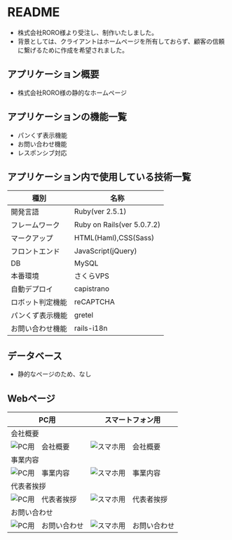 # README

- 株式会社RORO様より受注し、制作いたしました。
- 背景としては、クライアントはホームページを所有しておらず、顧客の信頼に繋げるために作成を希望されました。

## アプリケーション概要

- 株式会社RORO様の静的なホームページ


## アプリケーションの機能一覧

- パンくず表示機能
- お問い合わせ機能
- レスポンシブ対応

## アプリケーション内で使用している技術一覧
|種別|名称|
|------|----|
|開発言語|Ruby(ver 2.5.1)|
|フレームワーク|Ruby on Rails(ver 5.0.7.2)|
|マークアップ|HTML(Haml),CSS(Sass)|
|フロントエンド|JavaScript(jQuery)|
|DB|MySQL|
|本番環境|さくらVPS|
|自動デプロイ|capistrano|
|ロボット判定機能|reCAPTCHA|
|パンくず表示機能|gretel|
|お問い合わせ機能|rails-i18n|

## データベース

- 静的なページのため、なし

## Webページ
|PC用|スマートフォン用|
|---|---|
|会社概要|
|![PC用　会社概要](https://user-images.githubusercontent.com/54468465/77851803-02cc1e80-7216-11ea-82b4-de179ac76aae.png)|![スマホ用　会社概要](https://user-images.githubusercontent.com/54468465/77851854-42930600-7216-11ea-9e79-cce0e21d39ce.png)|
|事業内容|
|![PC用　事業内容](https://user-images.githubusercontent.com/54714018/77215994-a94f5a00-6b5a-11ea-9ae5-b3d5e9f58e80.png)|![スマホ用　事業内容](https://user-images.githubusercontent.com/54714018/77215999-ac4a4a80-6b5a-11ea-9d33-b65e2eae3f4b.png)|
|代表者挨拶|
|![PC用　代表者挨拶](https://user-images.githubusercontent.com/54468465/77851886-88e86500-7216-11ea-99b3-b3f42845a15a.png)|![スマホ用　代表者挨拶](https://user-images.githubusercontent.com/54468465/77851890-8d148280-7216-11ea-8428-5a831e49058a.png)|
|お問い合わせ|
|![PC用　お問い合わせ](https://user-images.githubusercontent.com/54714018/77215984-a18fb580-6b5a-11ea-9f93-47af11c47f7f.png)|![スマホ用　お問い合わせ](https://user-images.githubusercontent.com/54714018/77215997-abb1b400-6b5a-11ea-9e65-45c52d0006f3.png)|